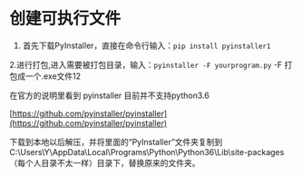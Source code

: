 # 创建可执行文件

1. 首先下载PyInstaller，直接在命令行输入：`pip install pyinstaller1`

2.进行打包,进入需要被打包目录，输入：`pyinstaller -F yourprogram.py` -F 打包成一个.exe文件12

在官方的说明里看到 pyinstaller 目前并不支持python3.6

[https://github.com/pyinstaller/pyinstaller](https://github.com/pyinstaller/pyinstaller)

下载到本地以后解压，并将里面的“PyInstaller”文件夹复制到C:\Users\Y\AppData\Local\Programs\Python\Python36\Lib\site-packages（每个人目录不太一样）目录下，替换原来的文件夹。

